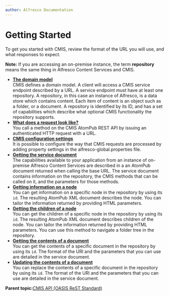```yaml
---
author: Alfresco Documentation
---
```


# Getting Started

To get you started with CMIS, review the format of the URL you will use, and what responses to expect.

**Note:** If you are accessing an on-premise instance, the term **repository** means the same thing in Alfresco Content Services and CMIS.

-   **[The domain model](../../../pra/1/concepts/cmis-domain-model.md)**  
CMIS defines a domain model. A client will access a CMIS service endpoint described by a URL. A service endpoint must have at least one repository. A repository, in this case an instance of Alfresco, is a data store which contains content. Each item of content is an object such as a folder, or a document. A repository is identified by its ID, and has a set of capabilities which describe what optional CMIS functionality the repository supports.
-   **[What does a request look like?](../../../pra/1/concepts/cmis-request.md)**  
You call a method on the CMIS AtomPub REST API by issuing an authenticated HTTP request with a URL.
-   **[CMIS configuration settings](../../../pra/1/concepts/cmis-config.md)**  
It is possible to configure the way that CMIS requests are processed by adding property settings in the alfresco-global.properties file.
-   **[Getting the service document](../../../pra/1/concepts/cmis-get-service-document.md)**  
The capabilities available to your application from an instance of on-premise Alfresco Content Services are described in a an AtomPub document returned when calling the base URL. The service document contains information on the repository, the CMIS methods that can be called on it, and the parameters for those methods.
-   **[Getting information on a node](../../../pra/1/concepts/cmis-get-node-details.md)**  
You can get information on a specific node in the repository by using its `id`. The resulting AtomPub XML document describes the node. You can tailor the information returned by providing HTML parameters.
-   **[Getting the children of a node](../../../pra/1/concepts/cmis-get-node-children.md)**  
You can get the children of a specific node in the repository by using its `id`. The resulting AtomPub XML document describes children of the node. You can tailor the information returned by providing HTML parameters. You can use this method to navigate a folder tree in the repository.
-   **[Getting the contents of a document](../../../pra/1/concepts/cmis-get-document-content.md)**  
You can get the contents of a specific document in the repository by using its `id`. The format of the URl and the parameters that you can use are detailed in the service document.
-   **[Updating the contents of a document](../../../pra/1/concepts/cmis-put-document-content.md)**  
You can replace the contents of a specific document in the repository by using its `id`. The format of the URl and the parameters that you can use are detailed in the service document.

**Parent topic:**[CMIS API \(OASIS ReST Standard\)](../../../concepts/dev-api-by-language-cmis.md)

